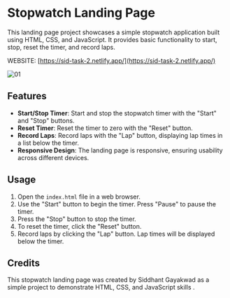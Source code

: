 # Stopwatch Landing Page

This landing page project showcases a simple stopwatch application built using HTML, CSS, and JavaScript. It provides basic functionality to start, stop, reset the timer, and record laps.


WEBSITE: [https://sid-task-2.netlify.app/](https://sid-task-2.netlify.app/)

![01](https://github.com/siddhant-gayakwad/Prodigy-InfoTech-/assets/101993978/067f7c55-c52f-432a-8638-3fb6535aeb67)

## Features

- **Start/Stop Timer**: Start and stop the stopwatch timer with the "Start" and "Stop" buttons.
- **Reset Timer**: Reset the timer to zero with the "Reset" button.
- **Record Laps**: Record laps with the "Lap" button, displaying lap times in a list below the timer.
- **Responsive Design**: The landing page is responsive, ensuring usability across different devices.

## Usage

1. Open the `index.html` file in a web browser.
2. Use the "Start" button to begin the timer. Press "Pause" to pause the timer.
3. Press the "Stop" button to stop the timer.
4. To reset the timer, click the "Reset" button.
5. Record laps by clicking the "Lap" button. Lap times will be displayed below the timer.

## Credits

This stopwatch landing page was created by Siddhant Gayakwad as a simple project to demonstrate HTML, CSS, and JavaScript skills .


